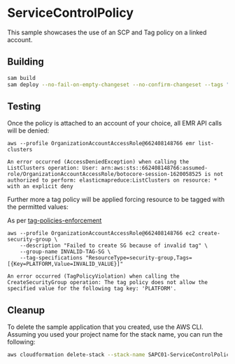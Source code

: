 # ServiceControlPolicy

This sample showcases the use of an SCP and Tag policy on a linked account.

## Building

```bash
sam build 
sam deploy --no-fail-on-empty-changeset --no-confirm-changeset --tags "PLATFORM=SAPC01" 
``` 

## Testing

Once the policy is attached to an account of your choice, all EMR API calls will be denied:

```shell
aws --profile OrganizationAccountAccessRole@662408148766 emr list-clusters

An error occurred (AccessDeniedException) when calling the ListClusters operation: User: arn:aws:sts::662408148766:assumed-role/OrganizationAccountAccessRole/botocore-session-1620058525 is not authorized to perform: elasticmapreduce:ListClusters on resource: * with an explicit deny
```

Further more a tag policy will be applied forcing resource to be tagged with the permitted values:

As per [tag-policies-enforcement](https://docs.aws.amazon.com/organizations/latest/userguide/orgs_manage_policies_tag-policies-enforcement.html)

```shell
aws --profile OrganizationAccountAccessRole@662408148766 ec2 create-security-group \
    --description "Failed to create SG because of invalid tag" \
    --group-name INVALID-TAG-SG \
    --tag-specifications "ResourceType=security-group,Tags=[{Key=PLATFORM,Value=INVALID_VALUE}]"

An error occurred (TagPolicyViolation) when calling the CreateSecurityGroup operation: The tag policy does not allow the specified value for the following tag key: 'PLATFORM'.
```

## Cleanup

To delete the sample application that you created, use the AWS CLI. Assuming you used your project name for the stack name, you can run the following:

```bash
aws cloudformation delete-stack --stack-name SAPC01-ServiceControlPolicy
```
